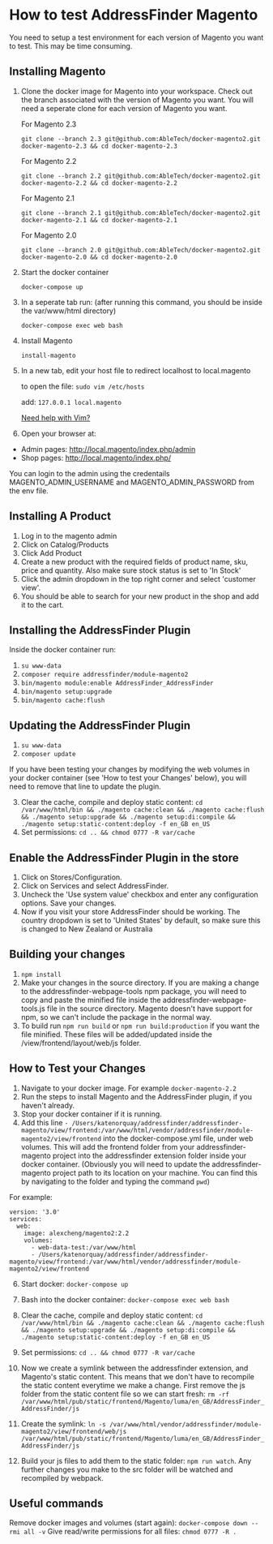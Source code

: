 # How to test AddressFinder Magento
You need to setup a test environment for each version of Magento you want to test. This may be time consuming.

## Installing Magento

1. Clone the docker image for Magento into your workspace. Check out the branch associated with the version of Magento you want. You will need a seperate clone for each version of Magento you want.

   For Magento 2.3

   `git clone --branch 2.3 git@github.com:AbleTech/docker-magento2.git docker-magento-2.3 && cd docker-magento-2.3`

      For Magento 2.2

   `git clone --branch 2.2 git@github.com:AbleTech/docker-magento2.git docker-magento-2.2 && cd docker-magento-2.2`

      For Magento 2.1

   `git clone --branch 2.1 git@github.com:AbleTech/docker-magento2.git docker-magento-2.1 && cd docker-magento-2.1`

      For Magento 2.0

   `git clone --branch 2.0 git@github.com:AbleTech/docker-magento2.git docker-magento-2.0 && cd docker-magento-2.0`

2. Start the docker container

    `docker-compose up`

3. In a seperate tab run: (after running this command, you should be inside the var/www/html directory)

    `docker-compose exec web bash`

4.  Install Magento

    `install-magento`


5. In a new tab, edit your host file to redirect localhost to local.magento

   to open the file: `sudo vim /etc/hosts`

   add: `127.0.0.1 local.magento`

   [Need help with Vim?](https://sites.google.com/a/abletech.co.nz/wiki/technology-tips/beginners-guide-to-vim)


8. Open your browser at:

  * Admin pages: http://local.magento/index.php/admin
  * Shop pages: http://local.magento/index.php/

  You can login to the admin using the credentails MAGENTO_ADMIN_USERNAME and MAGENTO_ADMIN_PASSWORD from the env file.


## Installing A Product

1. Log in to the magento admin
2. Click on Catalog/Products
3. Click Add Product
4. Create a new product with the required fields of product name, sku, price and quantity. Also make sure stock status is set to 'In Stock'
5. Click the admin dropdown in the top right corner and select 'customer view'.
6. You should be able to search for your new product in the shop and add it to the cart.


## Installing the AddressFinder Plugin

Inside the docker container run:
1. `su www-data`
2. `composer require addressfinder/module-magento2`
3. `bin/magento module:enable AddressFinder_AddressFinder`
4. `bin/magento setup:upgrade`
5. `bin/magento cache:flush`

## Updating the AddressFinder Plugin
1. `su www-data`
2. `composer update`

If you have been testing your changes by modifying the web volumes in your docker container (see 'How to test your Changes' below), you will need to remove that line to update the plugin. 

3. Clear the cache, compile and deploy static content: `cd /var/www/html/bin && ./magento cache:clean && ./magento cache:flush && ./magento setup:upgrade && ./magento setup:di:compile && ./magento setup:static-content:deploy -f en_GB en_US`
4. Set permissions: `cd .. && chmod 0777 -R var/cache`

## Enable the AddressFinder Plugin in the store

1. Click on Stores/Configuration.
2. Click on Services and select AddressFinder.
3. Uncheck the 'Use system value' checkbox and enter any configuration options. Save your changes.
3. Now if you visit your store AddressFinder should be working. The country dropdown is set to 'United States' by default, so make sure this is changed to New Zealand or Australia

## Building your changes
1. `npm install`
2. Make your changes in the source directory. If you are making a change to the addressfinder-webpage-tools npm package, you will need to copy and paste the minified file inside the addressfinder-webpage-tools.js file in the source directory. Magento doesn't have support for npm, so we can't include the package in the normal way.
3. To build run `npm run build` or `npm run build:production` if you want the file minified. These files will be added/updated inside the /view/frontend/layout/web/js folder.  

## How to Test your Changes

1. Navigate to your docker image. For example `docker-magento-2.2`
2. Run the steps to install Magento and the AddressFinder plugin, if you haven't already.
3. Stop your docker container if it is running.
5. Add this line `- /Users/katenorquay/addressfinder/addressfinder-magento/view/frontend:/var/www/html/vendor/addressfinder/module-magento2/view/frontend` into the docker-compose.yml file, under web volumes. This will add the frontend folder from your addressfinder-magento project 
into the addressfinder extension folder inside your docker container. (Obviously you will need to update the addressfinder-magento project path to its location on your machine. You can find this by navigating to the folder and typing the command `pwd`)

For example: 

``` 
version: '3.0'
services:
  web:
    image: alexcheng/magento2:2.2
    volumes: 
      - web-data-test:/var/www/html
      - /Users/katenorquay/addressfinder/addressfinder-magento/view/frontend:/var/www/html/vendor/addressfinder/module-magento2/view/frontend
```

6. Start docker: `docker-compose up`
7. Bash into the docker container: `docker-compose exec web bash`

8. Clear the cache, compile and deploy static content: `cd /var/www/html/bin && ./magento cache:clean && ./magento cache:flush && ./magento setup:upgrade && ./magento setup:di:compile && ./magento setup:static-content:deploy -f en_GB en_US`
9. Set permissions: `cd .. && chmod 0777 -R var/cache`
10. Now we create a symlink between the addressfinder extension, and Magento's static content. This means that we don't have to recompile the
static content everytime we make a change. First remove the js folder from the static content file so we can start fresh:
`rm -rf /var/www/html/pub/static/frontend/Magento/luma/en_GB/AddressFinder_AddressFinder/js`
11. Create the symlink: `ln -s /var/www/html/vendor/addressfinder/module-magento2/view/frontend/web/js /var/www/html/pub/static/frontend/Magento/luma/en_GB/AddressFinder_AddressFinder/js`
12. Build your js files to add them to the static folder: `npm run watch`. Any further changes you make to the src folder will be watched and recompiled by webpack. 


## Useful commands
Remove docker images and volumes (start again): `docker-compose down --rmi all -v`
Give read/write permissions for all files: `chmod 0777 -R .`


